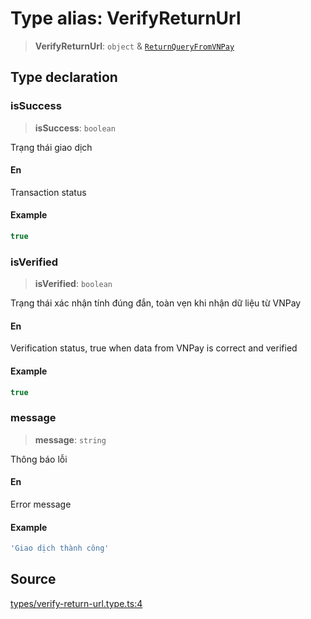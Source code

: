 # Type alias: VerifyReturnUrl

> **VerifyReturnUrl**: `object` & [`ReturnQueryFromVNPay`](ReturnQueryFromVNPay.md)

## Type declaration

### isSuccess

> **isSuccess**: `boolean`

Trạng thái giao dịch

#### En

Transaction status

#### Example

```ts
true
```

### isVerified

> **isVerified**: `boolean`

Trạng thái xác nhận tính đúng đắn, toàn vẹn khi nhận dữ liệu từ VNPay

#### En

Verification status, true when data from VNPay is correct and verified

#### Example

```ts
true
```

### message

> **message**: `string`

Thông báo lỗi

#### En

Error message

#### Example

```ts
'Giao dịch thành công'
```

## Source

[types/verify-return-url.type.ts:4](https://github.com/lehuygiang28/vnpay/blob/ffb3f1a6e2e5cee6cec7ba4f806a92950f9f7872/src/types/verify-return-url.type.ts#L4)
